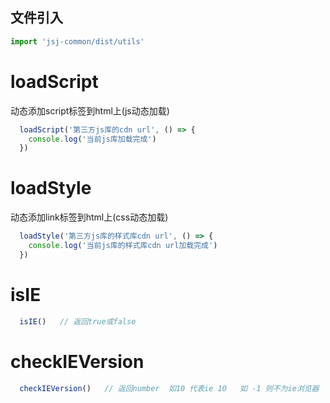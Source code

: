 ## 文件引入

````js static
import 'jsj-common/dist/utils'
````

# loadScript  
动态添加script标签到html上(js动态加载)
```js static
  loadScript('第三方js库的cdn url', () => {
    console.log('当前js库加载完成')
  })
```
# loadStyle
动态添加link标签到html上(css动态加载)
```js static
  loadStyle('第三方js库的样式库cdn url', () => {
    console.log('当前js库的样式库cdn url加载完成')
  })
```
# isIE
```js static
  isIE()   // 返回true或false
```
# checkIEVersion
```js static
  checkIEVersion()   // 返回number  如10 代表ie 10   如 -1 则不为ie浏览器
```